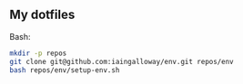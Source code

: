 My dotfiles
---

Bash:
```bash
mkdir -p repos
git clone git@github.com:iaingalloway/env.git repos/env
bash repos/env/setup-env.sh
```
